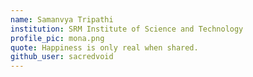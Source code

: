 ```yaml
---
name: Samanvya Tripathi
institution: SRM Institute of Science and Technology
profile_pic: mona.png
quote: Happiness is only real when shared.
github_user: sacredvoid
---
```

